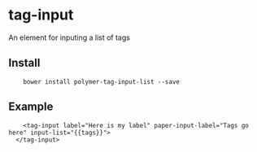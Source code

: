 # tag-input

An element for inputing a list of tags


## Install

		bower install polymer-tag-input-list --save

## Example

		<tag-input label="Here is my label" paper-input-label="Tags go here" input-list="{{tags}}">
      </tag-input>